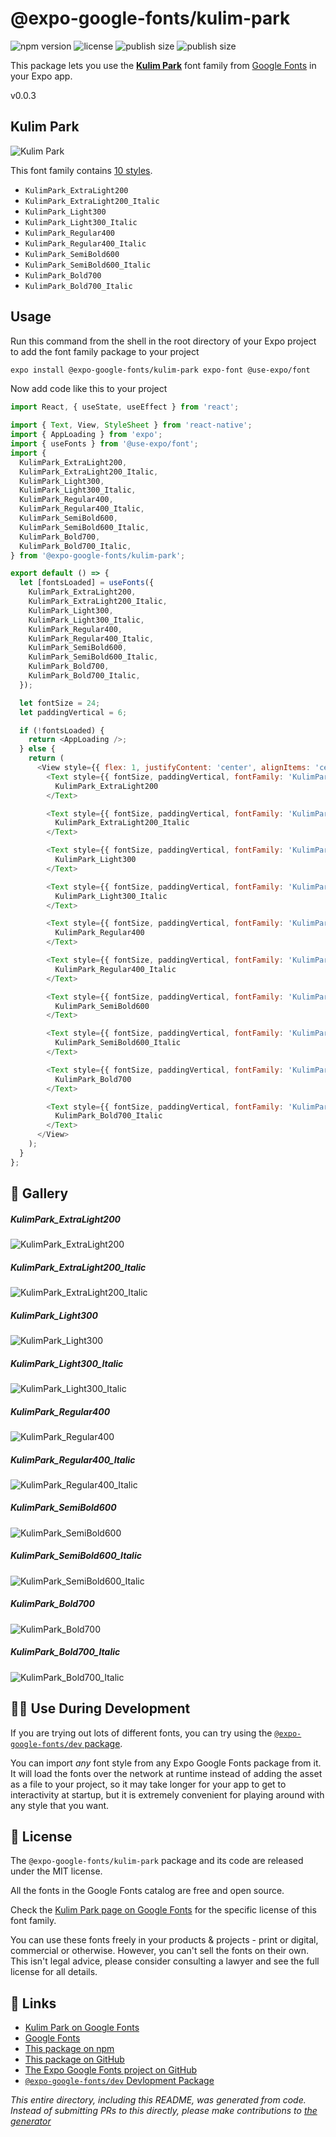 # @expo-google-fonts/kulim-park

![npm version](https://flat.badgen.net/npm/v/@expo-google-fonts/kulim-park)
![license](https://flat.badgen.net/github/license/expo/google-fonts)
![publish size](https://flat.badgen.net/packagephobia/install/@expo-google-fonts/kulim-park)
![publish size](https://flat.badgen.net/packagephobia/publish/@expo-google-fonts/kulim-park)

This package lets you use the [**Kulim Park**](https://fonts.google.com/specimen/Kulim+Park) font family from [Google Fonts](https://fonts.google.com/) in your Expo app.

v0.0.3

## Kulim Park

![Kulim Park](./font-family.png)

This font family contains [10 styles](#-gallery).

- `KulimPark_ExtraLight200`
- `KulimPark_ExtraLight200_Italic`
- `KulimPark_Light300`
- `KulimPark_Light300_Italic`
- `KulimPark_Regular400`
- `KulimPark_Regular400_Italic`
- `KulimPark_SemiBold600`
- `KulimPark_SemiBold600_Italic`
- `KulimPark_Bold700`
- `KulimPark_Bold700_Italic`

## Usage

Run this command from the shell in the root directory of your Expo project to add the font family package to your project
```sh
expo install @expo-google-fonts/kulim-park expo-font @use-expo/font
```

Now add code like this to your project
```js
import React, { useState, useEffect } from 'react';

import { Text, View, StyleSheet } from 'react-native';
import { AppLoading } from 'expo';
import { useFonts } from '@use-expo/font';
import {
  KulimPark_ExtraLight200,
  KulimPark_ExtraLight200_Italic,
  KulimPark_Light300,
  KulimPark_Light300_Italic,
  KulimPark_Regular400,
  KulimPark_Regular400_Italic,
  KulimPark_SemiBold600,
  KulimPark_SemiBold600_Italic,
  KulimPark_Bold700,
  KulimPark_Bold700_Italic,
} from '@expo-google-fonts/kulim-park';

export default () => {
  let [fontsLoaded] = useFonts({
    KulimPark_ExtraLight200,
    KulimPark_ExtraLight200_Italic,
    KulimPark_Light300,
    KulimPark_Light300_Italic,
    KulimPark_Regular400,
    KulimPark_Regular400_Italic,
    KulimPark_SemiBold600,
    KulimPark_SemiBold600_Italic,
    KulimPark_Bold700,
    KulimPark_Bold700_Italic,
  });

  let fontSize = 24;
  let paddingVertical = 6;

  if (!fontsLoaded) {
    return <AppLoading />;
  } else {
    return (
      <View style={{ flex: 1, justifyContent: 'center', alignItems: 'center' }}>
        <Text style={{ fontSize, paddingVertical, fontFamily: 'KulimPark_ExtraLight200' }}>
          KulimPark_ExtraLight200
        </Text>

        <Text style={{ fontSize, paddingVertical, fontFamily: 'KulimPark_ExtraLight200_Italic' }}>
          KulimPark_ExtraLight200_Italic
        </Text>

        <Text style={{ fontSize, paddingVertical, fontFamily: 'KulimPark_Light300' }}>
          KulimPark_Light300
        </Text>

        <Text style={{ fontSize, paddingVertical, fontFamily: 'KulimPark_Light300_Italic' }}>
          KulimPark_Light300_Italic
        </Text>

        <Text style={{ fontSize, paddingVertical, fontFamily: 'KulimPark_Regular400' }}>
          KulimPark_Regular400
        </Text>

        <Text style={{ fontSize, paddingVertical, fontFamily: 'KulimPark_Regular400_Italic' }}>
          KulimPark_Regular400_Italic
        </Text>

        <Text style={{ fontSize, paddingVertical, fontFamily: 'KulimPark_SemiBold600' }}>
          KulimPark_SemiBold600
        </Text>

        <Text style={{ fontSize, paddingVertical, fontFamily: 'KulimPark_SemiBold600_Italic' }}>
          KulimPark_SemiBold600_Italic
        </Text>

        <Text style={{ fontSize, paddingVertical, fontFamily: 'KulimPark_Bold700' }}>
          KulimPark_Bold700
        </Text>

        <Text style={{ fontSize, paddingVertical, fontFamily: 'KulimPark_Bold700_Italic' }}>
          KulimPark_Bold700_Italic
        </Text>
      </View>
    );
  }
};

```

## 🔡 Gallery

##### KulimPark_ExtraLight200
![KulimPark_ExtraLight200](./840c4d3989e45ba899e1b3d09646ca3f9bef766fb66b167c5ea95b0726f44a0b.ttf.png)

##### KulimPark_ExtraLight200_Italic
![KulimPark_ExtraLight200_Italic](./8737e36ff5a77edc8d6596fcaa803b3cf72b11b077e0b7b0397fa81c2f03dd31.ttf.png)

##### KulimPark_Light300
![KulimPark_Light300](./5f528827be704c4d4f91d75915cedac8ff4754733bcac2e61e48bdac1e6752eb.ttf.png)

##### KulimPark_Light300_Italic
![KulimPark_Light300_Italic](./62e148954a2bd0e9e8c26272bfc3eedaaeecdf3a318ade20223eb51d2b83abdb.ttf.png)

##### KulimPark_Regular400
![KulimPark_Regular400](./d2dc8ced6a590e1bfbabfeaf4b27a7366fccc572cfee1fe459f22618ab3f1e58.ttf.png)

##### KulimPark_Regular400_Italic
![KulimPark_Regular400_Italic](./d3d40eaa8f0ae675fa6895c58f65a5c082236f54ee433a53963584e3f308f7c8.ttf.png)

##### KulimPark_SemiBold600
![KulimPark_SemiBold600](./cea3878ffef1244f27d1495beb506d10f3206d59da7d09f737ac355fde66784e.ttf.png)

##### KulimPark_SemiBold600_Italic
![KulimPark_SemiBold600_Italic](./62a7e064a37929edd5a709ff870cd8bafcf530cd6439f26277ab061d4128a8ad.ttf.png)

##### KulimPark_Bold700
![KulimPark_Bold700](./23e77b347e0afbacac1a4ba530b6fc6e0a7e166bd3edf29bdc414dd6497b806d.ttf.png)

##### KulimPark_Bold700_Italic
![KulimPark_Bold700_Italic](./baa22986aa8baf32baf6fbbd27e630ee792aac59cbf10df4701f9cd85d3232cd.ttf.png)


## 👩‍💻 Use During Development

If you are trying out lots of different fonts, you can try using the [`@expo-google-fonts/dev` package](https://github.com/expo/google-fonts/tree/master/font-packages/dev#readme).

You can import *any* font style from any Expo Google Fonts package from it. It will load the fonts
over the network at runtime instead of adding the asset as a file to your project, so it may take longer
for your app to get to interactivity at startup, but it is extremely convenient
for playing around with any style that you want.

## 📖 License

The `@expo-google-fonts/kulim-park` package and its code are released under the MIT license.

All the fonts in the Google Fonts catalog are free and open source.

Check the [Kulim Park page on Google Fonts](https://fonts.google.com/specimen/Kulim+Park) for the specific license of this font family.

You can use these fonts freely in your products & projects - print or digital, commercial or otherwise. However, you can't sell the fonts on their own. This isn't legal advice, please consider consulting a lawyer and see the full license for all details.

## 🔗 Links

- [Kulim Park on Google Fonts](https://fonts.google.com/specimen/Kulim+Park)
- [Google Fonts](https://fonts.google.com/)
- [This package on npm](https://www.npmjs.com/package/@expo-google-fonts/kulim-park)
- [This package on GitHub](https://github.com/expo/google-fonts/tree/master/font-packages/kulim-park)
- [The Expo Google Fonts project on GitHub](https://github.com/expo/google-fonts)
- [`@expo-google-fonts/dev` Devlopment Package](https://github.com/expo/google-fonts/tree/master/font-packages/dev)


*This entire directory, including this README, was generated from code. Instead of submitting PRs to this directly, please make contributions to [the generator](https://github.com/expo/google-fonts/tree/master/packages/generator)*

